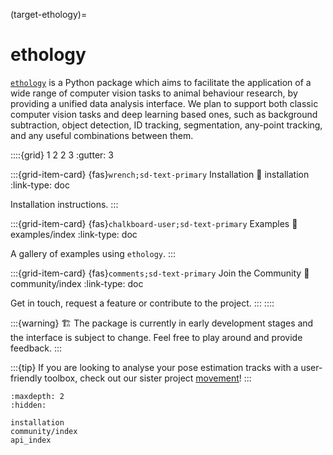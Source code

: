 (target-ethology)=
# ethology

[`ethology`](https://github.com/neuroinformatics-unit/ethology) is a Python package which aims to facilitate the application of a wide range of computer vision tasks to animal behaviour research, by providing a unified data analysis interface. We plan to support both classic computer vision tasks and deep learning based ones, such as background subtraction, object detection, ID tracking, segmentation, any-point tracking, and any useful combinations between them.

::::{grid} 1 2 2 3
:gutter: 3

:::{grid-item-card} {fas}`wrench;sd-text-primary` Installation
:link: installation
:link-type: doc

Installation instructions.
:::

:::{grid-item-card} {fas}`chalkboard-user;sd-text-primary` Examples
:link: examples/index
:link-type: doc

A gallery of examples using `ethology`.
:::


:::{grid-item-card} {fas}`comments;sd-text-primary` Join the Community
:link: community/index
:link-type: doc

Get in touch, request a feature or contribute to the project.
:::
::::

:::{warning}
🏗️ The package is currently in early development stages and the interface is subject to change. Feel free to play around and provide feedback.
:::

:::{tip}
If you are looking to analyse your pose estimation tracks with a user-friendly toolbox, check out our sister project
[movement](https://movement.neuroinformatics.dev)!
:::

```{toctree}
:maxdepth: 2
:hidden:

installation
community/index
api_index
```
